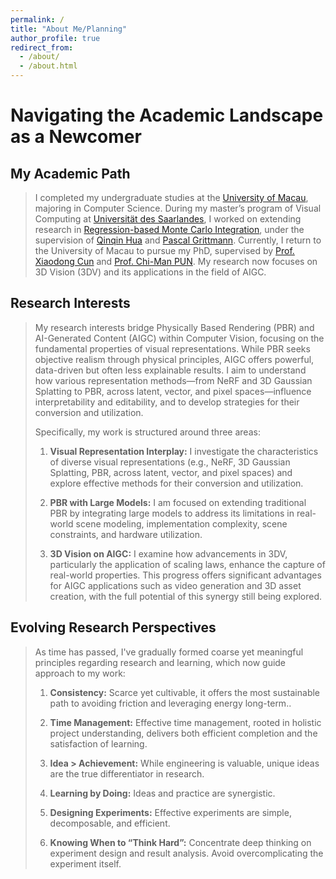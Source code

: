 ```yaml
---
permalink: /
title: "About Me/Planning"
author_profile: true
redirect_from: 
  - /about/
  - /about.html
---
```


# Navigating the Academic Landscape as a Newcomer

## My Academic Path

> I completed my undergraduate studies at the [University of Macau](https://www.um.edu.mo/), majoring in Computer Science. During my master’s program of Visual Computing at [Universität des Saarlandes](https://www.uni-saarland.de/), I worked on extending research in [Regression-based Monte Carlo Integration](https://arxiv.org/pdf/2211.07422), under the supervision of [Qinqin Hua](https://qingqin-hua.com/) and [Pascal Grittmann](https://graphics.cg.uni-saarland.de/people/grittmann.html). Currently, I return to the University of Macau to pursue my PhD, supervised by [Prof. Xiaodong Cun](https://vinthony.github.io/academic/) and [Prof. Chi-Man PUN](https://cmpun.github.io/). My research now focuses on 3D Vision (3DV) and its applications in the field of AIGC.

## Research Interests

> My research interests bridge Physically Based Rendering (PBR) and AI-Generated Content (AIGC) within Computer Vision, focusing on the fundamental properties of visual representations. While PBR seeks objective realism through physical principles, AIGC offers powerful, data-driven but often less explainable results. I aim to understand how various representation methods—from NeRF and 3D Gaussian Splatting to PBR, across latent, vector, and pixel spaces—influence interpretability and editability, and to develop strategies for their conversion and utilization.
>
> Specifically, my work is structured around three areas:
>
> 1. **Visual Representation Interplay:** I investigate the characteristics of diverse visual representations (e.g., NeRF, 3D Gaussian Splatting, PBR, across latent, vector, and pixel spaces) and explore effective methods for their conversion and utilization.
>
> 2. **PBR with Large Models:** I am focused on extending traditional PBR by integrating large models to address its limitations in real-world scene modeling, implementation complexity, scene constraints, and hardware utilization.
>
> 3. **3D Vision on AIGC:** I examine how advancements in 3DV, particularly the application of scaling laws, enhance the capture of real-world properties. This progress offers significant advantages for AIGC applications such as video generation and 3D asset creation, with the full potential of this synergy still being explored.


## Evolving Research Perspectives

> As time has passed, I've gradually formed coarse yet meaningful principles regarding research and learning, which now guide approach to my work:
>
> 1. **Consistency:** Scarce yet cultivable, it offers the most sustainable path to avoiding friction and leveraging energy long-term..
>
> 2. **Time Management:** Effective time management, rooted in holistic project understanding, delivers both efficient completion and the satisfaction of learning.
>
> 3. **Idea > Achievement:** While engineering is valuable, unique ideas are the true differentiator in research.
>
> 4. **Learning by Doing:** Ideas and practice are synergistic.
>
> 5. **Designing Experiments:** Effective experiments are simple, decomposable, and efficient.
>
> 6. **Knowing When to “Think Hard”:** Concentrate deep thinking on experiment design and result analysis. Avoid overcomplicating the experiment itself.